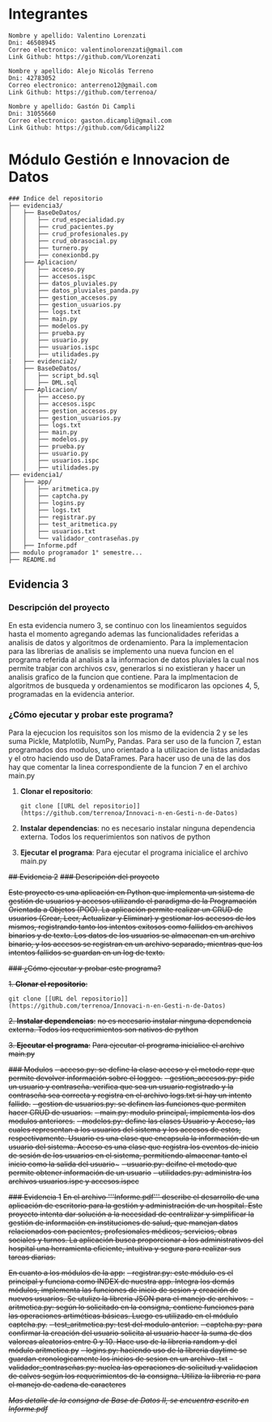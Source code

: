 # Integrantes

    Nombre y apellido: Valentino Lorenzati
    Dni: 46508945
    Correo electronico: valentinolorenzati@gmail.com
    Link Github: https://github.com/VLorenzati

    Nombre y apellido: Alejo Nicolás Terreno
    Dni: 42783052    
    Correo electronico: anterreno12@gmail.com
    Link Github: https://github.com/terrenoa/

    Nombre y apellido: Gastón Di Campli
    Dni: 31055660
    Correo electronico: gaston.dicampli@gmail.com
    Link Github: https://github.com/Gdicampli22

    
# Módulo Gestión e Innovacion de Datos

    ### Indice del repositorio
    ├── evidencia3/
    │   ├── BaseDeDatos/
    │   │   ├── crud_especialidad.py
    │   │   ├── crud_pacientes.py
    │   │   ├── crud_profesionales.py
    │   │   ├── crud_obrasocial.py
    │   │   ├── turnero.py
    │   │   ├── conexionbd.py
    │   ├── Aplicacion/
    │   │   ├── acceso.py
    │   │   ├── accesos.ispc
    │   │   ├── datos_pluviales.py
    │   │   ├── datos_pluviales_panda.py
    │   │   ├── gestion_accesos.py
    │   │   ├── gestion_usuarios.py
    │   │   ├── logs.txt
    │   │   ├── main.py
    │   │   ├── modelos.py
    │   │   ├── prueba.py
    │   │   ├── usuario.py
    │   │   ├── usuarios.ispc
    │   │   ├── utilidades.py
    |   ├── evidencia2/
    │   ├── BaseDeDatos/
    │   │   ├── script_bd.sql
    │   │   ├── DML.sql
    │   ├── Aplicacion/
    │   │   ├── acceso.py
    │   │   ├── accesos.ispc
    │   │   ├── gestion_accesos.py
    │   │   ├── gestion_usuarios.py
    │   │   ├── logs.txt
    │   │   ├── main.py
    │   │   ├── modelos.py
    │   │   ├── prueba.py
    │   │   ├── usuario.py
    │   │   ├── usuarios.ispc
    │   │   ├── utilidades.py
    ├── evidencia1/
    │   ├── app/
    │   │   ├── aritmetica.py
    │   │   ├── captcha.py
    │   │   ├── logins.py
    │   │   ├── logs.txt
    │   │   ├── registrar.py
    │   │   ├── test_aritmetica.py
    │   │   ├── usuarios.txt
    │   │   └── validador_contraseñas.py
    │   ├── Informe.pdf
    ├── modulo programador 1° semestre...
    ├── README.md
    

## Evidencia 3
### Descripción del proyecto

En esta evidencia numero 3, se continuo con los lineamientos seguidos hasta el momento agregando ademas las funcionalidades referidas a analisis de datos y algoritmos de ordenamiento.
Para la implementacion para las librerias de analisis se implemento una nueva funcion en el programa referida al analisis a la informacion de datos pluviales la cual nos permite trabjar con archivos csv, generarlos si no existieran y hacer un analisis grafico de la funcion que contiene. Para la implmentacion de algoritmos de busqueda y ordenamientos se modificaron las opciones 4, 5, programadas en la evidencia anterior.

### ¿Cómo ejecutar y probar este programa?
Para la ejecucion los requisitos son los mismo de la evidencia 2 y se les suma Pickle, Matplotlib, NumPy, Pandas.
Para ser uso de la funcion 7, estan programados dos modulos, uno orientado a la utilizacion de listas anidadas y el otro haciendo uso de DataFrames. Para hacer uso de una de las dos hay que comentar la linea correspondiente de la funcion 7 en el archivo main.py
1. **Clonar el repositorio**:
   ```
   git clone [[URL del repositorio]](https://github.com/terrenoa/Innovaci-n-en-Gesti-n-de-Datos)

   ```

2. **Instalar dependencias**:
no es necesario instalar ninguna dependencia externa. Todos los requerimientos son nativos de python

3. **Ejecutar el programa**:
Para ejecutar el programa inicialice el archivo main.py



<!-- Esto es un comentario vacío que genera espacio -->
<!-- Esto es un comentario vacío que genera espacio -->
<!-- Esto es un comentario vacío que genera espacio -->
<!-- Esto es un comentario vacío que genera espacio -->

~~## Evidencia 2~~
~~### Descripción del proyecto~~

~~Este proyecto es una aplicación en Python que implementa un sistema de gestión de usuarios y accesos utilizando el paradigma de la Programación Orientada a Objetos (POO). La aplicación permite realizar un CRUD de usuarios (Crear, Leer, Actualizar y Eliminar) y gestionar los accesos de los mismos, registrando tanto los intentos exitosos como fallidos en archivos binarios y de texto. Los datos de los usuarios se almacenan en un archivo binario, y los accesos se registran en un archivo separado, mientras que los intentos fallidos se guardan en un log de texto.~~

~~### ¿Cómo ejecutar y probar este programa?~~

~~1. **Clonar el repositorio**:~~
   ```
   git clone [[URL del repositorio]](https://github.com/terrenoa/Innovaci-n-en-Gesti-n-de-Datos)

   ```

~~2. **Instalar dependencias**:~~
~~no es necesario instalar ninguna dependencia externa. Todos los requerimientos son nativos de python~~

~~3. **Ejecutar el programa**:~~
~~Para ejecutar el programa inicialice el archivo main.py~~

~~### Modulos~~
~~- acceso.py: se define la clase acceso y el metodo repr que permite devolver información sobre el loggeo.~~
~~- gestion_accesos.py: pide un usuario y contraseña. verifica que sea un usuario registrado y la contraseña sea correcta y registra en el archivo logs.txt si hay un intento fallido.~~
~~- gestion de usuarios.py: se definen las funciones que permiten hacer CRUD de usuarios.~~
~~- main.py: modulo principal, implementa los dos modulos anteriores.~~
~~- modelos.py: define las clases Usuario y Acceso, las cuales representan a los usuarios del sistema y los accesos de estos, respectivamente. Usuario es una clase que encapsula la información de un usuario del sistema. Acceso es una clase que registra los eventos de inicio de sesión de los usuarios en el sistema, permitiendo almacenar tanto el inicio como la salida del usuario~~~
~~- usuario.py: deifne el metodo que permite obtener información de un usuario~~
~~- utilidades.py: administra los archivos usuarios.ispc y accesos.ispcc~~


<!-- Esto es un comentario vacío que genera espacio -->
<!-- Esto es un comentario vacío que genera espacio -->
<!-- Esto es un comentario vacío que genera espacio -->
<!-- Esto es un comentario vacío que genera espacio -->

~~### Evidencia 1~~
~~En el archivo '''Informe.pdf''' describe el desarrollo de una aplicación de escritorio para la gestión 
y administración de un hospital. Este proyecto intenta dar solución a la necesidad de centralizar 
y simplificar la gestión de información en instituciones de salud, que manejan datos relacionados con pacientes, profesionales médicos, servicios, obras sociales y turnos. La aplicación busca proporcionar a los administrativos del hospital una herramienta 
eficiente, intuitiva y segura para realizar sus tareas diarias.~~

~~En cuanto a los módulos de la app:~~
~~- registrar.py: este módulo es el principal y funciona como INDEX de nuestra app. Integra los demás módulos, implementa las funciones de inicio de sesion y creación de nuevos usuarios. Se utulizo la libreria JSON para el manejo de archivos.~~
~~- aritmetica.py: según lo solicitado en la consigna, contiene funciones para las operaciones artiméticas básicas. Luego es utilizado en el módulo captcha.py.~~
~~- test_aritmetica.py: test del modulo anterior.~~
~~- captcha.py: para confirmar la creación del usuario solicita al usuario hacer la suma de dos valoreas aleatorios entre 0 y 10. Hace uso de la libreria random y del módulo aritmetica.py~~
~~- logins.py: haciendo uso de la libreria daytime se guardan cronologicamente los inicios de sesion en un archivo .txt~~
~~- validador_contraseñas.py: nuclea las operaciones de solicitud y validacion de calves según los requerimientos de la consigna. Utiliza la libreria re para el manejo de cadena de caracteres~~

~~*Mas detalle de la consigna de Base de Datos II, se encuentra escrito en Informe.pdf*~~
